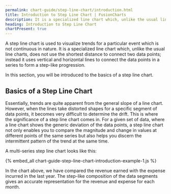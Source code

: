 ```yaml
---
permalink: chart-guide/step-line-chart/introduction.html
title: Introduction to Step Line Chart | FusionCharts
description: It is a specialized line chart which, unlike the usual line charts, does not use the shortest distance to connect two data points
heading: Introduction to Step Line Chart
chartPresent: true
---
```


A step line chart is used to visualize trends for a particular event which is not continuous in nature. It is a specialized line chart which, unlike the usual line charts, does not use the shortest distance to connect two data points; instead it uses vertical and horizontal lines to connect the data points in a series to form a step-like progression.

In this section, you will be introduced to the basics of a step line chart.

## Basics of a Step Line Chart

Essentially, trends are quite apparent from the general slope of a line chart. However, when the lines take distorted shapes for a specific segment of data points, it becomes very difficult to determine the drift. This is where the significance of a step line chart comes in. For a given set of data, where a line chart shows the generic deviation of the data points, a step line chart not only enables you to compare the magnitude and change in values at different points of the same series but also helps you discern the intermittent pattern of the trend at the same time.

A multi-series step line chart looks like this:

{% embed_all chart-guide-step-line-chart-introduction-example-1.js %}

In the chart above, we have compared the revenue earned with the expense incurred in the last year. The step-like composition of the data segments gives an accurate representation for the revenue and expense for each month.